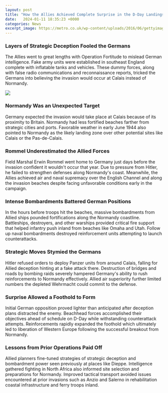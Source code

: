 ```yaml
---
layout: post
title: "How the Allies Achieved Complete Surprise in the D-Day Landings at Normandy"
date:   2024-01-11 18:35:23 +0000
categories: News
excerpt_image: https://metro.co.uk/wp-content/uploads/2016/06/gettyimages-629579773.jpg?quality=80&amp;strip=all
---
```

### Layers of Strategic Deception Fooled the Germans  
The Allies went to great lengths with Operation Fortitude to mislead German intelligence. Fake army units were established in southeast England complete with inflatable tanks and vehicles. These dummy forces, along with false radio communications and reconnaissance reports, tricked the Germans into believing the invasion would occur at Calais instead of Normandy.


![](https://metro.co.uk/wp-content/uploads/2016/06/gettyimages-629579773.jpg?quality=80&amp;strip=all)
### Normandy Was an Unexpected Target
Germany expected the invasion would take place at Calais because of its proximity to Britain. Normandy had less fortified beaches farther from strategic cities and ports. Favorable weather in early June 1944 also pointed to Normandy as the likely landing zone over other potential sites like Calais or the Pas-de-Calais.

### Rommel Underestimated the Allied Forces
Field Marshal Erwin Rommel went home to Germany just days before the invasion confident it wouldn't occur that year. Due to pressure from Hitler, he failed to strengthen defenses along Normandy's coast. Meanwhile, the Allies achieved air and naval supremacy over the English Channel and along the invasion beaches despite facing unfavorable conditions early in the campaign.

### Intense Bombardments Battered German Positions  
In the hours before troops hit the beaches, massive bombardments from Allied ships pounded fortifications along the Normandy coastline. Battleships, destroyers, and other warships provided critical fire support that helped infantry push inland from beaches like Omaha and Utah. Follow up naval bombardments destroyed reinforcement units attempting to launch counterattacks.

### Strategic Moves Stymied the Germans 
Hitler refused orders to deploy Panzer units from around Calais, falling for Allied deception hinting at a fake attack there. Destruction of bridges and roads by bombing raids severely hampered Germany's ability to rush reinforcements to Normandy effectively. Allied air superiority further limited numbers the depleted Wehrmacht could commit to the defense.

### Surprise Allowed a Foothold to Form
Initial German opposition proved lighter than anticipated after deception plans distracted the enemy. Beachhead forces accomplished their objectives ahead of schedule on D-Day while withstanding counterattack attempts. Reinforcements rapidly expanded the foothold which ultimately led to liberation of Western Europe following the successful breakout from Normandy.

### Lessons from Prior Operations Paid Off  
Allied planners fine-tuned strategies of strategic deception and bombardment power seen previously at places like Dieppe. Intelligence gathered fighting in North Africa also informed site selection and preparations for Normandy. Improved tactical transport avoided issues encountered at prior invasions such as Anzio and Salerno in rehabilitation coastal infrastructure and ferry troops inland.